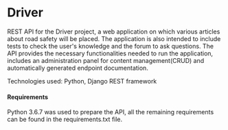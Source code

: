 # Driver

REST API for the Driver project, a web application on which various articles about road safety will be placed. The application is also intended to include tests to check the user's knowledge and the forum to ask questions. The API provides the necessary functionalities needed to run the application, includes an administration panel for content management(CRUD) and automatically generated endpoint documentation.

Technologies used: Python, Django REST framework

#### Requirements

Python 3.6.7 was used to prepare the API, all the remaining requirements can be found in the requirements.txt file.
